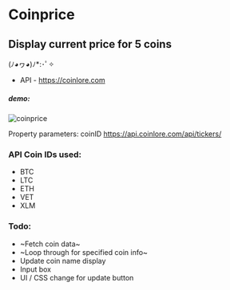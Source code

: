 # Coinprice

## Display current price for 5 coins
(ﾉ◕ヮ◕)ﾉ*:･ﾟ✧
* API - https://coinlore.com

##### demo:
![coinprice](coinprice_demo.gif)

Property parameters:
coinID
https://api.coinlore.com/api/tickers/

### API Coin IDs used: 
* BTC
* LTC
* ETH
* VET
* XLM

### Todo:

* ~Fetch coin data~
* ~Loop through for specified coin info~
* Update coin name display
* Input box
* UI / CSS change for update button